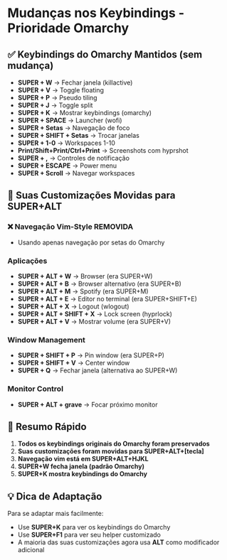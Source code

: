 # Mudanças nos Keybindings - Prioridade Omarchy

## ✅ Keybindings do Omarchy Mantidos (sem mudança)

- **SUPER + W** → Fechar janela (killactive)
- **SUPER + V** → Toggle floating
- **SUPER + P** → Pseudo tiling
- **SUPER + J** → Toggle split
- **SUPER + K** → Mostrar keybindings (omarchy)
- **SUPER + SPACE** → Launcher (wofi)
- **SUPER + Setas** → Navegação de foco
- **SUPER + SHIFT + Setas** → Trocar janelas
- **SUPER + 1-0** → Workspaces 1-10
- **Print/Shift+Print/Ctrl+Print** → Screenshots com hyprshot
- **SUPER + ,** → Controles de notificação
- **SUPER + ESCAPE** → Power menu
- **SUPER + Scroll** → Navegar workspaces

## 🔄 Suas Customizações Movidas para SUPER+ALT

### ❌ Navegação Vim-Style REMOVIDA
- Usando apenas navegação por setas do Omarchy

### Aplicações
- **SUPER + ALT + W** → Browser (era SUPER+W)
- **SUPER + ALT + B** → Browser alternativo (era SUPER+B) 
- **SUPER + ALT + M** → Spotify (era SUPER+M)
- **SUPER + ALT + E** → Editor no terminal (era SUPER+SHIFT+E)
- **SUPER + ALT + X** → Logout (wlogout)
- **SUPER + ALT + SHIFT + X** → Lock screen (hyprlock)
- **SUPER + ALT + V** → Mostrar volume (era SUPER+V)

### Window Management
- **SUPER + SHIFT + P** → Pin window (era SUPER+P)
- **SUPER + SHIFT + V** → Center window
- **SUPER + Q** → Fechar janela (alternativa ao SUPER+W)

### Monitor Control
- **SUPER + ALT + grave** → Focar próximo monitor

## 📝 Resumo Rápido

1. **Todos os keybindings originais do Omarchy foram preservados**
2. **Suas customizações foram movidas para SUPER+ALT+[tecla]**
3. **Navegação vim está em SUPER+ALT+HJKL**
4. **SUPER+W fecha janela (padrão Omarchy)**
5. **SUPER+K mostra keybindings do Omarchy**

## 💡 Dica de Adaptação

Para se adaptar mais facilmente:
- Use **SUPER+K** para ver os keybindings do Omarchy
- Use **SUPER+F1** para ver seu helper customizado
- A maioria das suas customizações agora usa **ALT** como modificador adicional